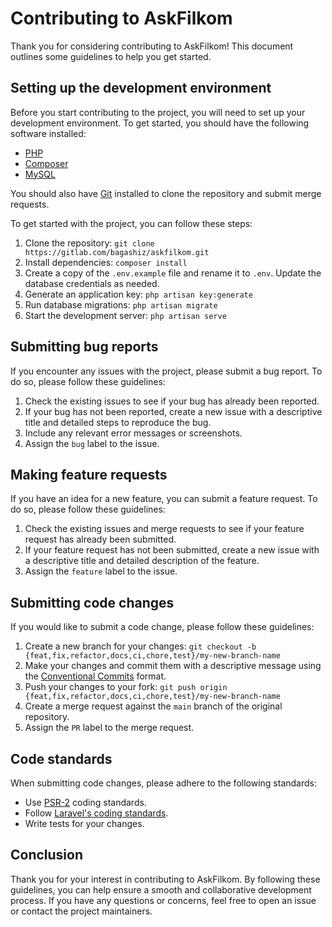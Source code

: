 # Contributing to AskFilkom

Thank you for considering contributing to AskFilkom! This document outlines some guidelines to help you get started.

## Setting up the development environment

Before you start contributing to the project, you will need to set up your development environment. To get started, you should have the following software installed:

- [PHP](https://www.php.net/)
- [Composer](https://getcomposer.org/)
- [MySQL](https://www.mysql.com/)

You should also have [Git](https://git-scm.com/) installed to clone the repository and submit merge requests.

To get started with the project, you can follow these steps:

1. Clone the repository: `git clone https://gitlab.com/bagashiz/askfilkom.git`
2. Install dependencies: `composer install`
3. Create a copy of the `.env.example` file and rename it to `.env`. Update the database credentials as needed.
4. Generate an application key: `php artisan key:generate`
5. Run database migrations: `php artisan migrate`
6. Start the development server: `php artisan serve`

## Submitting bug reports

If you encounter any issues with the project, please submit a bug report. To do so, please follow these guidelines:

1. Check the existing issues to see if your bug has already been reported.
2. If your bug has not been reported, create a new issue with a descriptive title and detailed steps to reproduce the bug.
3. Include any relevant error messages or screenshots.
4. Assign the `bug` label to the issue.

## Making feature requests

If you have an idea for a new feature, you can submit a feature request. To do so, please follow these guidelines:

1. Check the existing issues and merge requests to see if your feature request has already been submitted.
2. If your feature request has not been submitted, create a new issue with a descriptive title and detailed description of the feature.
3. Assign the `feature` label to the issue.

## Submitting code changes

If you would like to submit a code change, please follow these guidelines:

1. Create a new branch for your changes: `git checkout -b {feat,fix,refactor,docs,ci,chore,test}/my-new-branch-name`
2. Make your changes and commit them with a descriptive message using the [Conventional Commits](https://www.conventionalcommits.org/en/v1.0.0/) format.
3. Push your changes to your fork: `git push origin {feat,fix,refactor,docs,ci,chore,test}/my-new-branch-name`
4. Create a merge request against the `main` branch of the original repository.
5. Assign the `PR` label to the merge request.

## Code standards

When submitting code changes, please adhere to the following standards:

- Use [PSR-2](https://www.php-fig.org/psr/psr-2/) coding standards.
- Follow [Laravel's coding standards](https://laravel.com/docs/10.x/contributions#coding-style).
- Write tests for your changes.

## Conclusion

Thank you for your interest in contributing to AskFilkom. By following these guidelines, you can help ensure a smooth and collaborative development process. If you have any questions or concerns, feel free to open an issue or contact the project maintainers.
